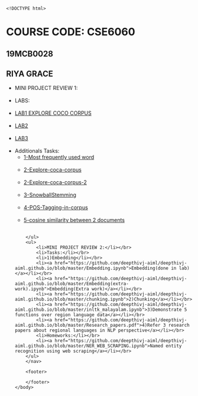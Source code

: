 	
	<!DOCTYPE html>
<html>
	<head> </head>
	<body>
	<h1>COURSE CODE: CSE6060</h1>
		<h2>19MCB0028</h2>
		<h2>RIYA GRACE</h2>
		<nav>
    		<ul> 
			<li>MINI PROJECT REVIEW 1:</li></br>
			<li>LABS:</li></br>
			<li><a href="https://github.com/RiyaGrace/nlp-tasks/blob/master/LAB1_TASKS.ipynb">LAB1 EXPLORE COCO CORPUS</a></li></br>
			<li><a href="https://github.com/RiyaGrace/nlp-tasks/blob/master/LAB2_TASKS.ipynb">LAB2 </a></li></br>
			<li><a href="https://github.com/RiyaGrace/nlp-tasks/blob/master/LAB3_TASKS.ipynb">LAB3</a></li></br>
  			<li>Additionals Tasks:
    			<ul>
				<li><a href="https://github.com/RiyaGrace/nlp-tasks/blob/master/MOST_FREQ_USED_WORD.ipynb">1-Most frequently used word </a></li></br>
				<li><a href="https://github.com/RiyaGrace/nlp-tasks/blob/master/EXPLORE%20COCA%20CORPUS%20OF%20ANY%203%20FAMOUS%20PEOPLE.pdf">2-Explore-coca-corpus</a></li></br>
				<li><a href="https://github.com/RiyaGrace/nlp-tasks/blob/master/EXPLORE%20COCA%20CORPUS%20OF%20OF%20ANY%203%20FAMOUS%20PEOPLE-%202.ipynb">2-Explore-coca-corpus-2</a></li></br>
				<li><a href="">3-SnowballStemming</a></li></br>
				<li><a href="">4-POS-Tagging-in-corpus</a></li></br>
				<li><a href="">5-cosine similarity between 2 documents</a></li></br>
    			</ul>
  			</li>
  			
		</ul>
		<ul> 
			<li>MINI PROJECT REVIEW 2:</li></br>
			<li>Tasks:</li></br>
			<li>1)Embedding</li></br>
			<li><a href="https://github.com/deepthivj-aiml/deepthivj-aiml.github.io/blob/master/Embedding.ipynb">Embedding(done in lab)</a></li></br>
			<li><a href="https://github.com/deepthivj-aiml/deepthivj-aiml.github.io/blob/master/Embedding(extra-work).ipynb">Embedding(Extra work)</a></li></br>
			<li><a href="https://github.com/deepthivj-aiml/deepthivj-aiml.github.io/blob/master/chunking.ipynb">2)Chunking</a></li></br>
			<li><a href="https://github.com/deepthivj-aiml/deepthivj-aiml.github.io/blob/master/inltk_malayalam.ipynb">3)Demonstrate 5 functions over region language data</a></li></br>
  			<li><a href="https://github.com/deepthivj-aiml/deepthivj-aiml.github.io/blob/master/Research_papers.pdf">4)Refer 3 research papers about regional languages in NLP perspective</a></li></br>
			<li>Homeworks:</li></br>
			<li><a href="https://github.com/deepthivj-aiml/deepthivj-aiml.github.io/blob/master/NER_WEB_SCRAPING.ipynb">Named entity recognition using web scraping</a></li></br>
		</ul>
		</nav>
		
		<footer>
    		
		</footer>
	</body>
</html>
